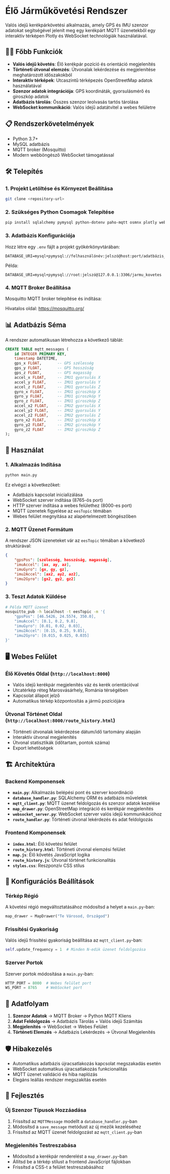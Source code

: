# Élő Járműkövetési Rendszer

Valós idejű kerékpárkövetési alkalmazás, amely GPS és IMU szenzor adatokat segítségével jelenít meg egy kerékpárt MQTT üzenetekből egy interaktív térképen Plotly és WebSocket technológiák használatával.

## 🚴‍♂️ Főbb Funkciók

- **Valós idejű követés**: Élő kerékpár pozíció és orientáció megjelenítés
- **Történeti útvonal elemzés**: Útvonalak lekérdezése és megjelenítése meghatározott időszakokból
- **Interaktív térképek**: Utcaszintű térképezés OpenStreetMap adatok használatával
- **Szenzor adatok integrációja**: GPS koordináták, gyorsulásmérő és giroszkóp adatok
- **Adatbázis tárolás**: Összes szenzor leolvasás tartós tárolása
- **WebSocket kommunikáció**: Valós idejű adatátvitel a webes felületre

## 📋 Rendszerkövetelmények

- Python 3.7+
- MySQL adatbázis
- MQTT broker (Mosquitto)
- Modern webböngésző WebSocket támogatással

## 🛠️ Telepítés

### 1. Projekt Letöltése és Környezet Beállítása

```bash
git clone <repository-url>
```

### 2. Szükséges Python Csomagok Telepítése

```bash
pip install sqlalchemy pymysql python-dotenv paho-mqtt osmnx plotly websockets numpy
```

### 3. Adatbázis Konfigurációja

Hozz létre egy `.env` fájlt a projekt gyökérkönyvtárában:

```env
DATABASE_URI=mysql+pymysql://felhasználónév:jelszó@host:port/adatbázis_név
```

Példa:
```env
DATABASE_URI=mysql+pymysql://root:jelszó@127.0.0.1:3306/jarmu_kovetes
```

### 4. MQTT Broker Beállítása

Mosquitto MQTT broker telepítése és indítása:

Hivatalos oldal: https://mosquitto.org/

## 📊 Adatbázis Séma

A rendszer automatikusan létrehozza a következő táblát:

```sql
CREATE TABLE mqtt_messages (
    id INTEGER PRIMARY KEY,
    timestamp DATETIME,
    gps_x FLOAT,       -- GPS szélesség
    gps_y FLOAT,       -- GPS hosszúság  
    gps_z FLOAT,       -- GPS magasság
    accel_x FLOAT,     -- IMU1 gyorsulás X
    accel_y FLOAT,     -- IMU1 gyorsulás Y
    accel_z FLOAT,     -- IMU1 gyorsulás Z
    gyro_x FLOAT,      -- IMU1 giroszkóp X
    gyro_y FLOAT,      -- IMU1 giroszkóp Y
    gyro_z FLOAT,      -- IMU1 giroszkóp Z
    accel_x2 FLOAT,    -- IMU2 gyorsulás X
    accel_y2 FLOAT,    -- IMU2 gyorsulás Y
    accel_z2 FLOAT,    -- IMU2 gyorsulás Z
    gyro_x2 FLOAT,     -- IMU2 giroszkóp X
    gyro_y2 FLOAT,     -- IMU2 giroszkóp Y
    gyro_z2 FLOAT      -- IMU2 giroszkóp Z
);
```

## 🚀 Használat

### 1. Alkalmazás Indítása

```bash
python main.py
```

Ez elvégzi a következőket:
- Adatbázis kapcsolat inicializálása
- WebSocket szerver indítása (8765-ös port)
- HTTP szerver indítása a webes felülethez (8000-es port)
- MQTT üzenetek figyelése az `eesTopic` témában
- Webes felület megnyitása az alapértelmezett böngészőben

### 2. MQTT Üzenet Formátum

A rendszer JSON üzeneteket vár az `eesTopic` témában a következő struktúrával:

```json
{
    "gpsPos": [szélesség, hosszúság, magasság],
    "imuAccel": [ax, ay, az],
    "imuGyro": [gx, gy, gz],
    "imu2Accel": [ax2, ay2, az2],
    "imu2Gyro": [gx2, gy2, gz2]
}
```

### 3. Teszt Adatok Küldése

```bash
# Példa MQTT üzenet
mosquitto_pub -h localhost -t eesTopic -m '{
    "gpsPos": [46.5426, 24.5574, 350.0],
    "imuAccel": [0.1, 0.2, 9.8],
    "imuGyro": [0.01, 0.02, 0.03],
    "imu2Accel": [0.15, 0.25, 9.85],
    "imu2Gyro": [0.015, 0.025, 0.035]
}'
```

## 🖥️ Webes Felület

### Élő Követés Oldal (`http://localhost:8000`)
- Valós idejű kerékpár megjelenítés váz és kerék orientációval
- Utcatérkép réteg Marosvásárhely, Románia térségében
- Kapcsolat állapot jelző
- Automatikus térkép központosítás a jármű pozíciójára

### Útvonal Történet Oldal (`http://localhost:8000/route_history.html`)
- Történeti útvonalak lekérdezése dátum/idő tartomány alapján
- Interaktív útvonal megjelenítés
- Útvonal statisztikák (időtartam, pontok száma)
- Export lehetőségek

## 🏗️ Architektúra

### Backend Komponensek

- **`main.py`**: Alkalmazás belépési pont és szerver koordináció
- **`database_handler.py`**: SQLAlchemy ORM és adatbázis műveletek
- **`mqtt_client.py`**: MQTT üzenet feldolgozás és szenzor adatok kezelése
- **`map_drawer.py`**: OpenStreetMap integráció és kerékpár megjelenítés
- **`websocket_server.py`**: WebSocket szerver valós idejű kommunikációhoz
- **`route_handler.py`**: Történeti útvonal lekérdezés és adat feldolgozás

### Frontend Komponensek

- **`index.html`**: Élő követési felület
- **`route_history.html`**: Történeti útvonal elemzési felület
- **`map.js`**: Élő követés JavaScript logika
- **`route_history.js`**: Útvonal történet funkcionalitás
- **`styles.css`**: Reszponzív CSS stílus

## 🔧 Konfigurációs Beállítások

### Térkép Régió
A követési régió megváltoztatásához módosítsd a helyet a `main.py`-ban:

```python
map_drawer = MapDrawer("Te Városod, Országod")
```

### Frissítési Gyakoriság
Valós idejű frissítési gyakoriság beállítása az `mqtt_client.py`-ban:

```python
self.update_frequency = 1  # Minden N-edik üzenet feldolgozása
```

### Szerver Portok
Szerver portok módosítása a `main.py`-ban:

```python
HTTP_PORT = 8000  # Webes felület port
WS_PORT = 8765    # WebSocket port
```

## 📡 Adatfolyam

1. **Szenzor Adatok** → MQTT Broker → Python MQTT Kliens
2. **Adat Feldolgozás** → Adatbázis Tárolás + Valós idejű Számítás
3. **Megjelenítés** → WebSocket → Webes Felület
4. **Történeti Elemzés** → Adatbázis Lekérdezés → Útvonal Megjelenítés

## 🛡️ Hibakezelés

- Automatikus adatbázis újracsatlakozás kapcsolat megszakadás esetén
- WebSocket automatikus újracsatlakozás funkcionalitás
- MQTT üzenet validáció és hiba naplózás
- Elegáns leállás rendszer megszakítás esetén

## 📝 Fejlesztés

### Új Szenzor Típusok Hozzáadása
1. Frissítsd az `MQTTMessage` modellt a `database_handler.py`-ban
2. Módosítsd a `save_message` metódust az új mezők kezeléséhez
3. Frissítsd az MQTT üzenet feldolgozást az `mqtt_client.py`-ban

### Megjelenítés Testreszabása
- Módosítsd a kerékpár renderelést a `map_drawer.py`-ban
- Állítsd be a térkép stílust a frontend JavaScript fájlokban
- Frissítsd a CSS-t a felület testreszabásához
